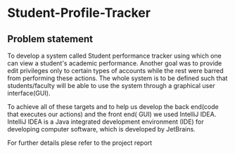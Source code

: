 # Student-Profile-Tracker

## Problem statement
To develop a system called Student performance tracker using which one can view a
student's academic performance. Another goal was to provide edit privileges only to certain types
of accounts while the rest were barred from performing these actions. The whole system is to be
defined such that students/faculty will be able to use the system through a graphical user
interface(GUI).

To achieve all of these targets and to help us develop the back end(code that executes our
actions) and the front end( GUI) we used IntelliJ IDEA. IntelliJ IDEA is a Java integrated
development environment (IDE) for developing computer software, which is developed by
JetBrains.

For further details plese refer to the project report
